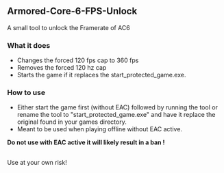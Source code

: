 ## Armored-Core-6-FPS-Unlock
A small tool to unlock the Framerate of AC6
### What it does
- Changes the forced 120 fps cap to 360 fps
- Removes the forced 120 hz cap
- Starts the game if it replaces the start_protected_game.exe.

### How to use
- Either start the game first (without EAC) followed by running the tool or rename the tool to "start_protected_game.exe" and have it replace the original found in your games directory.
- Meant to be used when playing offline without EAC active.

<b>Do not use with EAC active it will likely result in a ban !</b>
##
Use at your own risk!
